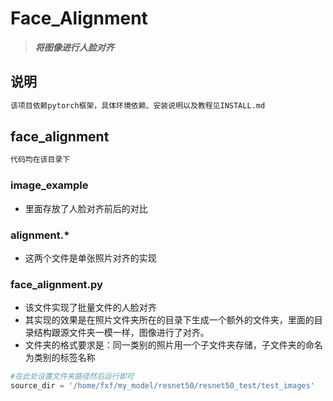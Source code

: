# Face_Alignment
>***将图像进行人脸对齐***

## 说明
```bash
该项目依赖pytorch框架，具体环境依赖、安装说明以及教程见INSTALL.md
```
## face_alignment
```bash
代码均在该目录下
```
### image_example
- 里面存放了人脸对齐前后的对比
### alignment.*
- 这两个文件是单张照片对齐的实现
### face_alignment.py
- 该文件实现了批量文件的人脸对齐
- 其实现的效果是在照片文件夹所在的目录下生成一个额外的文件夹，里面的目录结构跟源文件夹一模一样，图像进行了对齐。
- 文件夹的格式要求是：同一类别的照片用一个子文件夹存储，子文件夹的命名为类别的标签名称
```python
#在此处设置文件夹路径然后运行即可
source_dir = '/home/fxf/my_model/resnet50/resnet50_test/test_images'
```
